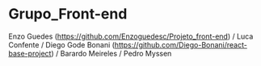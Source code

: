 # Grupo_Front-end
Enzo Guedes (https://github.com/Enzoguedesc/Projeto_front-end) /
Luca Confente /
Diego Gode Bonani (https://github.com/Diego-Bonani/react-base-project) /
Barardo Meireles / 
Pedro Myssen 
